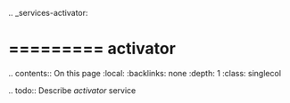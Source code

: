 .. _services-activator:

=========
activator
=========

.. contents:: On this page
    :local:
    :backlinks: none
    :depth: 1
    :class: singlecol

.. todo::
    Describe *activator* service
